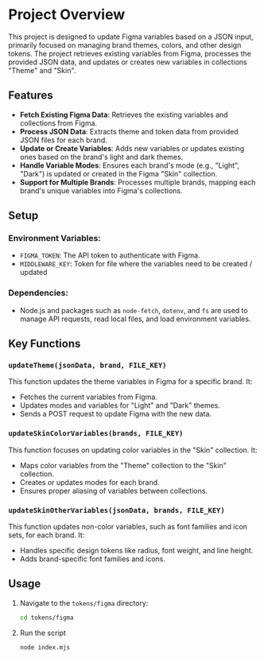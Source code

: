 # Project Overview

This project is designed to update Figma variables based on a JSON input, primarily focused on managing brand themes, colors, and other design tokens. The project retrieves existing variables from Figma, processes the provided JSON data, and updates or creates new variables in collections "Theme" and "Skin".

## Features

- **Fetch Existing Figma Data**: Retrieves the existing variables and collections from Figma.
- **Process JSON Data**: Extracts theme and token data from provided JSON files for each brand.
- **Update or Create Variables**: Adds new variables or updates existing ones based on the brand's light and dark themes.
- **Handle Variable Modes**: Ensures each brand's mode (e.g., "Light", "Dark") is updated or created in the Figma "Skin" collection.
- **Support for Multiple Brands**: Processes multiple brands, mapping each brand's unique variables into Figma's collections.

## Setup

### Environment Variables:

- `FIGMA_TOKEN`: The API token to authenticate with Figma.
- `MIDDLEWARE_KEY`: Token for file where the variables need to be created / updated

### Dependencies:

- Node.js and packages such as `node-fetch`, `dotenv`, and `fs` are used to manage API requests, read local files, and load environment variables.

## Key Functions

### `updateTheme(jsonData, brand, FILE_KEY)`

This function updates the theme variables in Figma for a specific brand. It:

- Fetches the current variables from Figma.
- Updates modes and variables for "Light" and "Dark" themes.
- Sends a POST request to update Figma with the new data.

### `updateSkinColorVariables(brands, FILE_KEY)`

This function focuses on updating color variables in the "Skin" collection. It:

- Maps color variables from the "Theme" collection to the "Skin" collection.
- Creates or updates modes for each brand.
- Ensures proper aliasing of variables between collections.

### `updateSkinOtherVariables(jsonData, brands, FILE_KEY)`

This function updates non-color variables, such as font families and icon sets, for each brand. It:

- Handles specific design tokens like radius, font weight, and line height.
- Adds brand-specific font families and icons.

## Usage

1. Navigate to the `tokens/figma` directory:

   ```bash
   cd tokens/figma

   ```

2. Run the script
   ```bash
   node index.mjs
   ```
